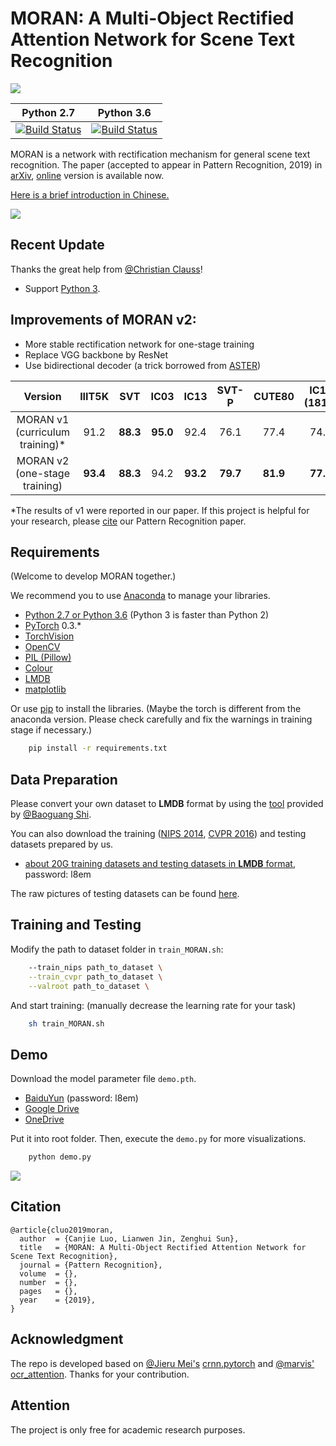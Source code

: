 # MORAN: A Multi-Object Rectified Attention Network for Scene Text Recognition

![](https://img.shields.io/badge/version-v2-brightgreen.svg)

| <center>Python 2.7</center> | <center>Python 3.6</center> |
| :---: | :---: |
| <center>[![Build Status](https://travis-ci.org/Canjie-Luo/MORAN_v2.svg?branch=master)](https://travis-ci.org/Canjie-Luo/MORAN_v2)</center> | <center>[![Build Status](https://travis-ci.org/Canjie-Luo/MORAN_v2.svg?branch=master)](https://travis-ci.org/Canjie-Luo/MORAN_v2)</center> |

MORAN is a network with rectification mechanism for general scene text recognition. The paper (accepted to appear in Pattern Recognition, 2019) in [arXiv](https://arxiv.org/abs/1901.03003), [online](https://www.sciencedirect.com/science/article/pii/S0031320319300263?via%3Dihub) version is available now.

[Here is a brief introduction in Chinese.](https://mp.weixin.qq.com/s/XbT_t_9C__KdyCCw8CGDVA)

![](demo/MORAN_v2.gif)

## Recent Update

Thanks the great help from [@Christian Clauss](https://github.com/cclauss)!

- Support [Python 3](https://www.python.org/).

## Improvements of MORAN v2:

- More stable rectification network for one-stage training
- Replace VGG backbone by ResNet
- Use bidirectional decoder (a trick borrowed from [ASTER](https://github.com/bgshih/aster))

| <center>Version</center> | <center>IIIT5K</center> | <center>SVT</center> | <center>IC03</center> | <center>IC13</center> | <center>SVT-P</center> | <center>CUTE80</center> | <center>IC15 (1811)</center> | <center>IC15 (2077)</center> |
| :---: | :---: | :---: | :---:| :---:| :---:| :---:| :---:| :---:|
| MORAN v1 (curriculum training)\* | <center>91.2</center> | <center>**88.3**</center> | <center>**95.0**</center> | <center>92.4</center> | <center>76.1</center> | <center>77.4</center> | <center>74.7</center> | <center>68.8</center> |
| <center>MORAN v2 (one-stage training)</center> | <center>**93.4**</center> | <center>**88.3**</center> | <center>94.2</center> | <center>**93.2**</center> | <center>**79.7**</center> | <center>**81.9**</center> | <center>**77.8**</center> | <center>**73.9**</center> |

\*The results of v1 were reported in our paper. If this project is helpful for your research, please [cite](https://github.com/Canjie-Luo/MORAN_v2/blob/master/README.md#citation) our Pattern Recognition paper.

## Requirements

(Welcome to develop MORAN together.)

We recommend you to use [Anaconda](https://www.anaconda.com/) to manage your libraries.

- [Python 2.7 or Python 3.6](https://www.python.org/) (Python 3 is faster than Python 2)
- [PyTorch](https://pytorch.org/) 0.3.*
- [TorchVision](https://pypi.org/project/torchvision/)
- [OpenCV](https://opencv.org/)
- [PIL (Pillow)](https://pillow.readthedocs.io/en/stable/#)
- [Colour](https://pypi.org/project/colour/)
- [LMDB](https://pypi.org/project/lmdb/)
- [matplotlib](https://pypi.org/project/matplotlib/)

Or use [pip](https://pypi.org/project/pip/) to install the libraries. (Maybe the torch is different from the anaconda version. Please check carefully and fix the warnings in training stage if necessary.)

```bash
    pip install -r requirements.txt
```

## Data Preparation
Please convert your own dataset to **LMDB** format by using the [tool](https://github.com/bgshih/crnn/blob/master/tool/create_dataset.py) provided by [@Baoguang Shi](https://github.com/bgshih). 

You can also download the training ([NIPS 2014](http://www.robots.ox.ac.uk/~vgg/data/text/), [CVPR 2016](http://www.robots.ox.ac.uk/~vgg/data/scenetext/)) and testing datasets prepared by us. 

- [about 20G training datasets and testing datasets in **LMDB** format](https://pan.baidu.com/s/1TqZfvoEhyv57yf4YBjSzFg), password: l8em

The raw pictures of testing datasets can be found [here](https://github.com/chengzhanzhan/STR).

## Training and Testing

Modify the path to dataset folder in `train_MORAN.sh`:

```bash
	--train_nips path_to_dataset \
	--train_cvpr path_to_dataset \
	--valroot path_to_dataset \
```

And start training: (manually decrease the learning rate for your task)

```bash
	sh train_MORAN.sh
```

## Demo

Download the model parameter file `demo.pth`.

- [BaiduYun](https://pan.baidu.com/s/1TqZfvoEhyv57yf4YBjSzFg) (password: l8em)
- [Google Drive](https://drive.google.com/file/d/1IDvT51MXKSseDq3X57uPjOzeSYI09zip/view?usp=sharing)
- [OneDrive](https://1drv.ms/u/s!Am3wqyDHs7r0hkAl0AtRIODcqOV3)

Put it into root folder. Then, execute the `demo.py` for more visualizations.

```bash
	python demo.py
``` 

![](demo/demo.png)

## Citation

```
@article{cluo2019moran,
  author  = {Canjie Luo, Lianwen Jin, Zenghui Sun},
  title   = {MORAN: A Multi-Object Rectified Attention Network for Scene Text Recognition},
  journal = {Pattern Recognition}, 
  volume  = {}, 
  number  = {}, 
  pages   = {},
  year    = {2019}, 
}
```

## Acknowledgment
The repo is developed based on [@Jieru Mei's](https://github.com/meijieru) [crnn.pytorch](https://github.com/meijieru/crnn.pytorch) and [@marvis'](https://github.com/marvis) [ocr_attention](https://github.com/marvis/ocr_attention). Thanks for your contribution.

## Attention
The project is only free for academic research purposes.
